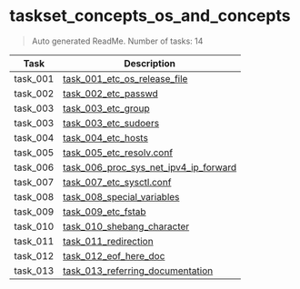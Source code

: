 # taskset_concepts_os_and_concepts

> Auto generated ReadMe. Number of tasks: 14

| Task     | Description                                                                                                     |
|----------|-----------------------------------------------------------------------------------------------------------------|
| task_001 | [task_001_etc_os_release_file](taskset_concepts_os_and_concepts/task_001_etc_os_release_file)                   |
| task_002 | [task_002_etc_passwd](taskset_concepts_os_and_concepts/task_002_etc_passwd)                                     |
| task_003 | [task_003_etc_group](taskset_concepts_os_and_concepts/task_003_etc_group)                                       |
| task_003 | [task_003_etc_sudoers](taskset_concepts_os_and_concepts/task_003_etc_sudoers)                                   |
| task_004 | [task_004_etc_hosts](taskset_concepts_os_and_concepts/task_004_etc_hosts)                                       |
| task_005 | [task_005_etc_resolv.conf](taskset_concepts_os_and_concepts/task_005_etc_resolv.conf)                           |
| task_006 | [task_006_proc_sys_net_ipv4_ip_forward](taskset_concepts_os_and_concepts/task_006_proc_sys_net_ipv4_ip_forward) |
| task_007 | [task_007_etc_sysctl.conf](taskset_concepts_os_and_concepts/task_007_etc_sysctl.conf)                           |
| task_008 | [task_008_special_variables](taskset_concepts_os_and_concepts/task_008_special_variables)                       |
| task_009 | [task_009_etc_fstab](taskset_concepts_os_and_concepts/task_009_etc_fstab)                                       |
| task_010 | [task_010_shebang_character](taskset_concepts_os_and_concepts/task_010_shebang_character)                       |
| task_011 | [task_011_redirection](taskset_concepts_os_and_concepts/task_011_redirection)                                   |
| task_012 | [task_012_eof_here_doc](taskset_concepts_os_and_concepts/task_012_eof_here_doc)                                 |
| task_013 | [task_013_referring_documentation](taskset_concepts_os_and_concepts/task_013_referring_documentation)           |

